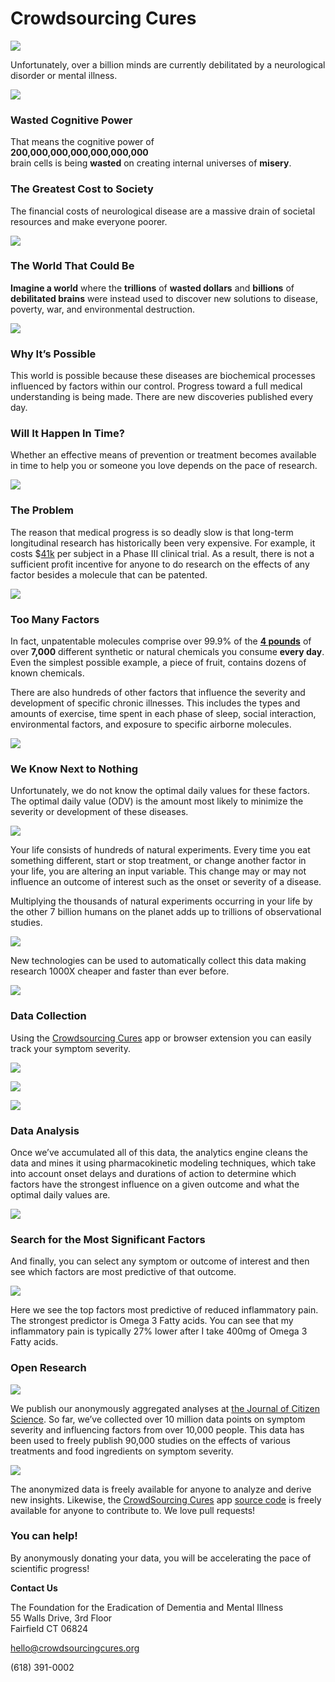 # Crowdsourcing Cures

![](https://crowdsourcingcures.org/wp-content/uploads/2020/09/crop-0-0-2560-1081-0-Neuroscience-Background-1-scaled.jpg)

Unfortunately, over a billion minds are currently debilitated by a neurological disorder or mental illness.

![](https://crowdsourcingcures.org/wp-content/uploads/2020/09/brain-diseases-1.png)

### Wasted Cognitive Power

That means the cognitive power of\
**200,000,000,000,000,000,000**\
brain cells is being **wasted** on creating internal universes of **misery**.

### The Greatest Cost to Society

The financial costs of neurological disease are a massive drain of societal resources and make everyone poorer.

![](https://crowdsourcingcures.org/wp-content/uploads/2020/09/costs-of-mental-illness-edited-1.png)

### **The World That Could Be**

**Imagine a world** where the **trillions** of **wasted dollars** and **billions** of **debilitated brains** were instead used to discover new solutions to disease, poverty, war, and environmental destruction.

![](https://crowdsourcingcures.org/wp-content/uploads/2020/09/the-world-that-could-be-better-world-through-data-e1601509613410-1024x598.jpg)

### Why It’s Possible

This world is possible because these diseases are biochemical processes influenced by factors within our control. Progress toward a full medical understanding is being made. There are new discoveries published every day.

### Will It Happen In Time?

Whether an effective means of prevention or treatment becomes available in time to help you or someone you love depends on the pace of research.

![](https://crowdsourcingcures.org/wp-content/uploads/2020/10/slow-research-transparent-2-1024x869.png)

### The Problem

The reason that medical progress is so deadly slow is that long-term longitudinal research has historically been very expensive. For example, it costs $[41k](https://www.clinicalleader.com/doc/getting-a-handle-on-clinical-trial-costs-0001) per subject in a Phase III clinical trial. As a result, there is not a sufficient profit incentive for anyone to do research on the effects of any factor besides a molecule that can be patented.

![](https://crowdsourcingcures.org/wp-content/uploads/2020/10/why-research-is-failing.png)

### Too Many Factors

In fact, unpatentable molecules comprise over 99.9% of the [**4 pounds**](https://www.dailymail.co.uk/health/article-8757191/Are-additives-food-making-ill.html) of over **7,000** different synthetic or natural chemicals you consume **every day**. Even the simplest possible example, a piece of fruit, contains dozens of known chemicals.

There are also hundreds of other factors that influence the severity and development of specific chronic illnesses. This includes the types and amounts of exercise, time spent in each phase of sleep, social interaction, environmental factors, and exposure to specific airborne molecules.

![](https://crowdsourcingcures.org/wp-content/uploads/2020/10/factors-1024x402.png)

### We Know Next to Nothing

Unfortunately, we do not know the optimal daily values for these factors. The optimal daily value (ODV) is the amount most likely to minimize the severity or development of these diseases.

![](https://crowdsourcingcures.org/wp-content/uploads/2020/10/what-we-do-not-know.png)

Your life consists of hundreds of natural experiments. Every time you eat something different, start or stop treatment, or change another factor in your life, you are altering an input variable. This change may or may not influence an outcome of interest such as the onset or severity of a disease.

Multiplying the thousands of natural experiments occurring in your life by the other 7 billion humans on the planet adds up to trillions of observational studies.

![](https://crowdsourcingcures.org/wp-content/uploads/2020/10/world-self-tracking-1024x451.png)

New technologies can be used to automatically collect this data making research 1000X cheaper and faster than ever before.

![](https://crowdsourcingcures.org/wp-content/uploads/2020/10/self-tracking-1024x395.png)

### Data Collection

Using the [Crowdsourcing Cures](https://app.crowdsourcingcures.org/#/app/intro) app or browser extension you can easily track your symptom severity.

![](https://crowdsourcingcures.org/wp-content/uploads/2020/10/import-data-1024x535.png)

![](https://crowdsourcingcures.org/wp-content/uploads/2020/10/track-factors-1024x536.png)

![](https://crowdsourcingcures.org/wp-content/uploads/2020/10/track-symptoms-2-1024x534.png)

### Data Analysis

Once we’ve accumulated all of this data, the analytics engine cleans the data and mines it using pharmacokinetic modeling techniques, which take into account onset delays and durations of action to determine which factors have the strongest influence on a given outcome and what the optimal daily values are.

![](https://crowdsourcingcures.org/wp-content/uploads/2020/10/machine-learning-1024x408.png)

### Search for the Most Significant Factors

And finally, you can select any symptom or outcome of interest and then see which factors are most predictive of that outcome.

![](https://crowdsourcingcures.org/wp-content/uploads/2020/10/top-predictors.png)

Here we see the top factors most predictive of reduced inflammatory pain. The strongest predictor is Omega 3 Fatty acids. You can see that my inflammatory pain is typically 27% lower after I take 400mg of Omega 3 Fatty acids.

### Open Research

![](https://crowdsourcingcures.org/wp-content/uploads/2020/10/journal-of-citizen-science.png)

We publish our anonymously aggregated analyses at [the Journal of Citizen Science](https://studies.quantimo.do/). So far, we’ve collected over 10 million data points on symptom severity and influencing factors from over 10,000 people. This data has been used to freely publish 90,000 studies on the effects of various treatments and food ingredients on symptom severity.

![](https://crowdsourcingcures.org/wp-content/uploads/2020/10/open-source-720x360-1.jpg)

The anonymized data is freely available for anyone to analyze and derive new insights. Likewise, the [CrowdSourcing Cures](https://app.crowdsourcingcures.org/#/app/intro) app [source code](https://github.com/QuantiModo/quantimodo-android-chrome-ios-web-app) is freely available for anyone to contribute to. We love pull requests!

### You can help!

By anonymously donating your data, you will be accelerating the pace of scientific progress!

**Contact Us**

The Foundation for the Eradication of Dementia and Mental Illness\
55 Walls Drive, 3rd Floor\
Fairfield CT 06824

hello@crowdsourcingcures.org

(618) 391-0002

